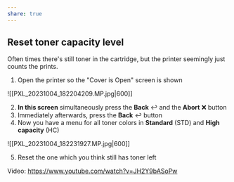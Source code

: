 ```yaml
---
share: true
---
```


## Reset toner capacity level

Often times there's still toner in the cartridge, but the printer seemingly just counts the prints.

1. Open the printer so the "Cover is Open" screen is shown
   
![[PXL_20231004_182204209.MP.jpg|600]]

2. **In this screen** simultaneously press the **Back** ↩️ and the **Abort** ❌ button
3. Immediately afterwards, press the **Back** ↩️ button
4. Now you have a menu for all toner colors in **Standard** (STD) and **High capacity** (HC) 
   
![[PXL_20231004_182231927.MP.jpg|600]]

5. Reset the one which you think still has toner left

Video: https://www.youtube.com/watch?v=JH2Y9bASoPw